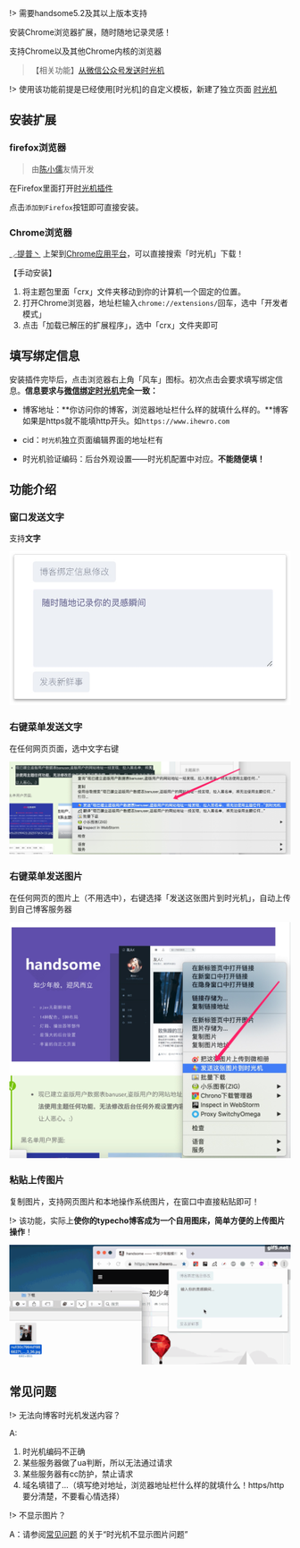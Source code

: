 !> 需要handsome5.2及其以上版本支持

安装Chrome浏览器扩展，随时随地记录灵感！

支持Chrome以及其他Chrome内核的浏览器

> 【相关功能】[从微信公众号发送时光机](/wechat)


!> 使用该功能前提是已经使用[时光机]的自定义模板，新建了独立页面 [时光机](/page?id=时光机)


## 安装扩展

### firefox浏览器

> 由[陈小儒](https://blog.cxryun.cn/)友情开发


在Firefox里面打开[时光机插件](https://addons.mozilla.org/zh-CN/firefox/addon/handsome%E6%97%B6%E5%85%89%E6%9C%BA/)

点击`添加到Firefox`按钮即可直接安装。

### Chrome浏览器

[╭提普丶](https://www.moenis.com/) 上架到[Chrome应用平台](https://chrome.google.com/webstore/detail/handsome%E6%97%B6%E5%85%89%E6%9C%BA/dkehealpemmkhdjmhplgbloddcleaech?hl=zh-CN)，可以直接搜索「时光机」下载！


【手动安装】
1. 将主题包里面「crx」文件夹移动到你的计算机一个固定的位置。
2. 打开Chrome浏览器，地址栏输入`chrome://extensions/`回车，选中「开发者模式」
3. 点击「加载已解压的扩展程序」，选中「crx」文件夹即可

## 填写绑定信息

安装插件完毕后，点击浏览器右上角「风车」图标。初次点击会要求填写绑定信息。**信息要求与[微信绑定时光机](/wechat)完全一致：**

* 博客地址：**你访问你的博客，浏览器地址栏什么样的就填什么样的。**博客如果是https就不能填http开头。如`https://www.ihewro.com`

* cid：`时光机`独立页面编辑界面的地址栏有

* 时光机验证编码：后台外观设置——时光机配置中对应。**不能随便填！**

## 功能介绍


### 窗口发送文字

支持**文字**

![](media/15565119609978.jpg ':size=500')


### 右键菜单发送文字

在任何网页页面，选中文字右键

![](media/15565100867862.jpg ':size=500')


### 右键菜单发送图片

在任何网页的图片上（不用选中），右键选择「发送这张图片到时光机」，自动上传到自己博客服务器

![](media/15565100393444.jpg ':size=500')


### 粘贴上传图片

复制图片，支持网页图片和本地操作系统图片，在窗口中直接粘贴即可！

!> 该功能，实际上**使你的typecho博客成为一个自用图床，简单方便的上传图片操作**！


![示例](media/gif5%E6%96%B0%E6%96%87%E4%BB%B6.gif ':size=500')


## 常见问题

!> 无法向博客时光机发送内容？

A: 
1. 时光机编码不正确
2. 某些服务器做了ua判断，所以无法通过请求
3. 某些服务器有cc防护，禁止请求   
4. 域名填错了...（填写绝对地址，浏览器地址栏什么样的就填什么！https/http 要分清楚，不要看心情选择）

!> 不显示图片？

A：请参阅[常见问题](./common-problem?id=评论区不能斗图不能显示图片-说说不能显示图片音乐播放器视频播放器) 的关于“时光机不显示图片问题”  

